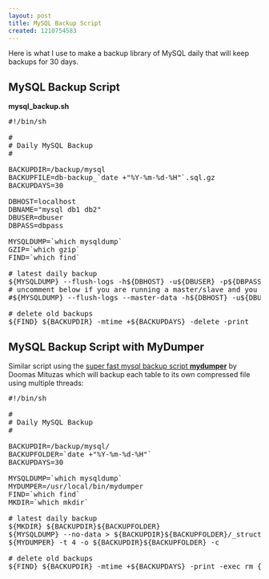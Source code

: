 ```yaml
---
layout: post
title: MySQL Backup Script
created: 1210754583
---
```

Here is what I use to make a backup library of MySQL daily that will keep backups for 30 days.

<!--break-->

<h2>MySQL Backup Script</h2>

<b>mysql_backup.sh</b>
<pre class="brush:bash">
#!/bin/sh

#
# Daily MySQL Backup
#

BACKUPDIR=/backup/mysql
BACKUPFILE=db-backup_`date +"%Y-%m-%d-%H"`.sql.gz
BACKUPDAYS=30

DBHOST=localhost
DBNAME="mysql db1 db2"
DBUSER=dbuser
DBPASS=dbpass

MYSQLDUMP=`which mysqldump`
GZIP=`which gzip`
FIND=`which find`

# latest daily backup
${MYSQLDUMP} --flush-logs -h${DBHOST} -u${DBUSER} -p${DBPASS} --databases ${DBNAME} | ${GZIP} -9 > ${BACKUPDIR}/${BACKUPFILE}
# uncomment below if you are running a master/slave and you want to create a new binlog
#${MYSQLDUMP} --flush-logs --master-data -h${DBHOST} -u${DBUSER} -p${DBPASS} --databases ${DBNAME} | ${GZIP} -9 > ${BACKUPDIR}/${BACKUPFILE}

# delete old backups
${FIND} ${BACKUPDIR} -mtime +${BACKUPDAYS} -delete -print
</pre>

<h2>MySQL Backup Script with MyDumper</h2>

Similar script using the <a href="http://dammit.lt/2009/02/03/mydumper/">super fast mysql backup script <b>mydumper</b></a> by Doomas Mituzas which will backup each table to its own compressed file using multiple threads:
<pre class="brush:bash">
#!/bin/sh

#
# Daily MySQL Backup
#

BACKUPDIR=/backup/mysql/
BACKUPFOLDER=`date +"%Y-%m-%d-%H"`
BACKUPDAYS=30

MYSQLDUMP=`which mysqldump`
MYDUMPER=/usr/local/bin/mydumper
FIND=`which find`
MKDIR=`which mkdir`

# latest daily backup
${MKDIR} ${BACKUPDIR}${BACKUPFOLDER}
${MYSQLDUMP} --no-data > ${BACKUPDIR}${BACKUPFOLDER}/_structure.sql
${MYDUMPER} -t 4 -o ${BACKUPDIR}${BACKUPFOLDER} -c

# delete old backups
${FIND} ${BACKUPDIR} -mtime +${BACKUPDAYS} -print -exec rm {} \;
</pre>
